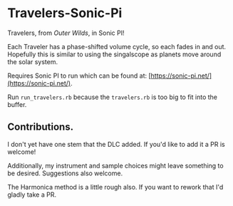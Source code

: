 # Travelers-Sonic-Pi

Travelers, from *Outer Wilds*, in Sonic PI!

Each Traveler has a phase-shifted volume cycle, so each fades in and out.
Hopefully this is similar to using the singalscope as planets move around the solar system.

Requires Sonic PI to run which can be found at: [https://sonic-pi.net/](https://sonic-pi.net/).

Run `run_travelers.rb` because the `travelers.rb` is too big to fit into the buffer.

## Contributions.

I don't yet have one stem that the DLC added.
If you'd like to add it a PR is welcome!

Additionally, my instrument and sample choices might leave something to be desired. Suggestions also welcome.

The Harmonica method is a little rough also.
If you want to rework that I'd gladly take a PR.
